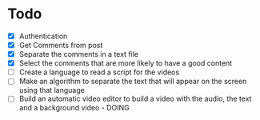 # Todo

- [x] Authentication
- [x] Get Comments from post
- [x] Separate the comments in a text file
- [x] Select the comments that are more likely to have a good content
- [ ] Create a language to read a script for the videos
- [ ] Make an algorithm to separate the text that will appear on the screen using that language
- [ ] Build an automatic video editor to build a video with the audio, the text and a background video - DOING

